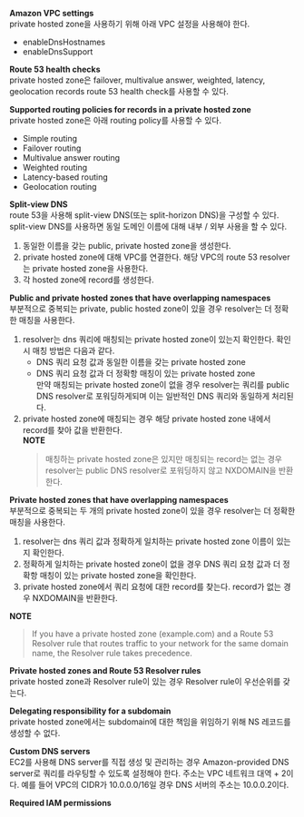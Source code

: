 
**Amazon VPC settings**  
private hosted zone을 사용하기 위해 아래 VPC 설정을 사용해야 한다.
- enableDnsHostnames
- enableDnsSupport

**Route 53 health checks**  
private hosted zone은 failover, multivalue answer, weighted, latency, geolocation records route 53 health check를 사용할 수 있다.

**Supported routing policies for records in a private hosted zone**  
private hosted zone은 아래 routing policy를 사용할 수 있다.
- Simple routing
- Failover routing
- Multivalue answer routing
- Weighted routing
- Latency-based routing
- Geolocation routing

**Split-view DNS**  
route 53을 사용해 split-view DNS(또는 split-horizon DNS)을 구성할 수 있다. split-view DNS를 사용하면 동일 도메인 이름에 대해 내부 / 외부 사용을 할 수 있다. 
1. 동일한 이름을 갖는 public, private hosted zone을 생성한다. 
2. private hosted zone에 대해 VPC를 연결한다. 해당 VPC의 route 53 resolver는 private hosted zone을 사용한다.
3. 각 hosted zone에 record를 생성한다.

**Public and private hosted zones that have overlapping namespaces**  
부분적으로 중복되는 private, public hosted zone이 있을 경우 resolver는 더 정확한 매칭을 사용한다.
1. resolver는 dns 쿼리에 매칭되는 private hosted zone이 있는지 확인한다. 확인 시 매칭 방법은 다음과 같다.
    - DNS 쿼리 요청 값과 동일한 이름을 갖는 private hosted zone
    - DNS 쿼리 요청 값과 더 정확항 매칭이 있는 private hosted zone  
    만약 매칭되는 private hosted zone이 없을 경우 resolver는 쿼리를 public DNS resolver로 포워딩하게되며 이는 일반적인 DNS 쿼리와 동일하게 처리된다.
2. private hosted zone에 매칭되는 경우 해당 private hosted zone 내에서 record를 찾아 값을 반환한다.   
    **NOTE**
    > 매칭하는 private hosted zone은 있지만 매칭되는 record는 없는 경우 resolver는 public DNS resolver로 포워딩하지 않고 NXDOMAIN을 반환한다.

**Private hosted zones that have overlapping namespaces**  
부분적으로 중복되는 두 개의 private hosted zone이 있을 경우 resolver는 더 정확한 매칭을 사용한다.
1. resolver는 dns 쿼리 값과 정확하게 일치하는 private hosted zone 이름이 있는지 확인한다.
2. 정확하게 일치하는 private hosted zone이 없을 경우 DNS 쿼리 요청 값과 더 정확항 매칭이 있는 private hosted zone을 확인한다.
3. private hosted zone에서 쿼리 요청에 대한 record를 찾는다. record가 없는 경우 NXDOMAIN을 반환한다.

**NOTE**
> If you have a private hosted zone (example.com) and a Route 53 Resolver rule that routes traffic to your network for the same domain name, the Resolver rule takes precedence.

**Private hosted zones and Route 53 Resolver rules**  
private hosted zone과 Resolver rule이 있는 경우 Resolver rule이 우선순위를 갖는다.

**Delegating responsibility for a subdomain**  
private hosted zone에서는 subdomain에 대한 책임을 위임하기 위해 NS 레코드를 생성할 수 없다.

**Custom DNS servers**  
EC2를 사용해 DNS server를 직접 생성 및 관리하는 경우 Amazon-provided DNS server로 쿼리를 라우팅할 수 있도록 설정해야 한다. 주소는 VPC 네트워크 대역 + 2이다. 예를 들어 VPC의 CIDR가 10.0.0.0/16일 경우 DNS 서버의 주소는 10.0.0.2이다.

**Required IAM permissions**  